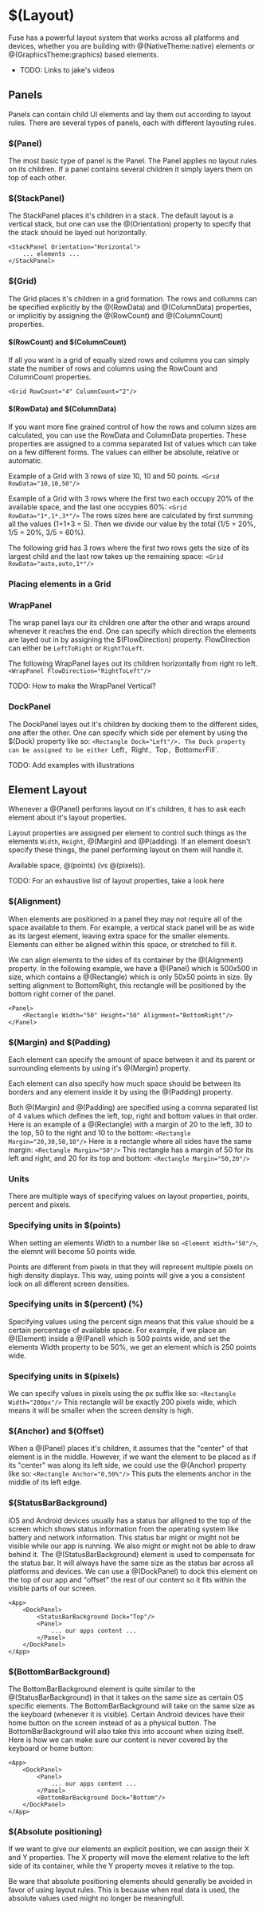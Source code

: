 # $(Layout)

Fuse has a powerful layout system that works across all platforms and devices, whether you
are building with @(NativeTheme:native) elements or @(GraphicsTheme:graphics) based elements.

* TODO: Links to jake's videos

## Panels

Panels can contain child UI elements and lay them out according to layout rules. There are several types of panels, each with different layouting rules.

### $(Panel)
The most basic type of panel is the Panel. The Panel applies no layout rules on its children. If a panel contains several children it simply layers them on top of each other.

### $(StackPanel)
The StackPanel places it's children in a stack. The default layout is a vertical stack, but one can use the @(Orientation) property to specify that the stack should be layed out horizontally.

```
<StackPanel Orientation="Horizontal">
	... elements ...
</StackPanel>
```

### $(Grid)
The Grid places it's children in a grid formation. The rows and collumns can be specified explicitly by the @(RowData) and @(ColumnData) properties, or implicitly by assigning the @(RowCount) and @(ColumnCount) properties.

#### $(RowCount) and $(ColumnCount)
If all you want is a grid of equally sized rows and columns you can simply state the number of rows and columns using the RowCount and ColumnCount properties.
```
<Grid RowCount="4" ColumnCount="2"/>
```
#### $(RowData) and $(ColumnData)
If you want more fine grained control of how the rows and column sizes are calculated, you can use the RowData and ColumnData properties. These properties are assigned to a comma separated list of values which can take on a few different forms.
The values can either be absolute, relative or automatic.

Example of a Grid with 3 rows of size 10, 10 and 50 points.
```<Grid RowData="10,10,50"/>```

Example of a Grid with 3 rows where the first two each occupy 20% of the available space, and the last one occypies 60%:
```<Grid RowData="1*,1*,3*"/>```
The rows sizes here are calculated by first summing all the values (1+1+3 = 5).
Then we divide our value by the total (1/5 = 20%, 1/5 = 20%, 3/5 = 60%).

The following grid has 3 rows where the first two rows gets the size of its largest child and the last row takes up the remaining space:
```<Grid RowData="auto,auto,1*"/>```

### Placing elements in a Grid



### WrapPanel
The wrap panel lays our its children one after the other and wraps around whenever it reaches the end. One can specify which direction the elements are layed out in by assigning the $(FlowDirection) property. FlowDirection can either be `LeftToRight` or `RightToLeft`.

The following WrapPanel layes out its children horizontally from right ro left.
```<WrapPanel FlowDirection="RightToLeft"/>```

TODO: How to make the WrapPanel Vertical?

### DockPanel
The DockPanel layes out it's children by docking them to the different sides, one after the other. One can specify which side per element by using the $(Dock) property like so: `<Rectangle Dock="Left"/>. The Dock property can be assigned to be either `Left`, `Right`, `Top`, `Bottom` or `Fill`.

TODO: Add examples with illustrations

## Element Layout

Whenever a @(Panel) performs layout on it's children, it has to ask each element about it's layout properties.

Layout properties are assigned per element to control such things as the elements `Width`, `Height`, @(Margin) and @P(adding).
If an element doesn't specify these things, the panel performing layout on them will handle it.

Available space, @(points) (vs @(pixels)).

TODO: For an exhaustive list of layout properties, take a look here


### $(Alignment)
When elements are positioned in a panel they may not require all of the space available to them. For example, a vertical stack panel will be as wide as its largest element, leaving extra space for the smaller elements. Elements can either be aligned within this space, or stretched to fill it.

We can align elements to the sides of its container by the @(Alignment) property.
In the following example, we have a @(Panel) which is 500x500 in size, which contains a @(Rectangle) which is only 50x50 points in size. By setting alignment to BottomRight, this rectangle will be positioned by the bottom right corner of the panel.

```
<Panel>
	<Rectangle Width="50" Height="50" Alignment="BottomRight"/>
</Panel>
```

### $(Margin) and $(Padding)
Each element can specify the amount of space between it and its parent or surrounding elements by using it's @(Margin) property.

Each element can also specify how much space should be between its borders and any element inside it by using the @(Padding) property.

Both @(Margin) and @(Padding) are specified using a comma separated list of 4 values which defines the left, top, right and bottom values in that order.
Here is an example of a @(Rectangle) with a margin of 20 to the left, 30 to the top, 50 to the right and 10 to the bottom:
```<Rectangle Margin="20,30,50,10"/>```
Here is a rectangle where all sides have the same margin:
```<Rectangle Margin="50"/>```
This rectangle has a margin of 50 for its left and right, and 20 for its top and bottom:
```<Rectangle Margin="50,20"/>```

### Units
There are multiple ways of specifying values on layout properties, points, percent and pixels.

### Specifying units in $(points)
When setting an elements Width to a number like so `<Element Width="50"/>`, the elemnt will become 50 points wide.

Points are different from pixels in that they will represent multiple pixels on high density displays. This way, using points will give a you a consistent look on all different screen densities.

### Specifying units in $(percent) (%)
Specifying values using the percent sign means that this value should be a certain percentage of available space.
For example, if we place an @(Element) inside a @(Panel) which is 500 points wide, and set the elements Width property to be 50%, we get an element which is 250 points wide.

### Specifying units in $(pixels)
We can specify values in pixels using the px suffix like so:
```<Rectangle Width="200px"/>```
This rectangle will be exactly 200 pixels wide, which means it will be smaller when the screen density is high.

### $(Anchor) and $(Offset)
When a @(Panel) places it's children, it assumes that the "center" of that element is in the middle. However, if we want the element to be placed as if its "center" was along its left side, we could use the @(Anchor) property like so:
```<Rectangle Anchor="0,50%"/>```
This puts the elements anchor in the middle of its left edge.

### $(StatusBarBackground)
iOS and Android devices usually has a status bar alligned to the top of the screen which shows status information from the operating system like battery and network information. This status bar might or might not be visible while our app is running. We also might or might not be able to draw behind it. The @(StatusBarBackground) element is used to compensate for the status bar. It will always have the same size as the status bar across all platforms and devices. We can use a @(DockPanel) to dock this element on the top of our app and "offset" the rest of our content so it fits within the visible parts of our screen.
```
<App>
	<DockPanel>
		<StatusBarBackground Dock="Top"/>
		<Panel>
			... our apps content ...
		</Panel>
	</DockPanel>
</App>
```
### $(BottomBarBackground)
The BottomBarBackground element is quite similar to the @(StatusBarBackground) in that it takes on the same size as certain OS specific elements. The BottomBarBackground will take on the same size as the keyboard (whenever it is visible). Certain Android devices have their home button on the screen instead of as a physical button. The BottomBarBackground will also take this into account when sizing itself.
Here is how we can make sure our content is never covered by the keyboard or home button:
```
<App>
	<DockPanel>
		<Panel>
			... our apps content ...
		</Panel>
		<BottomBarBackground Dock="Bottom"/>
	</DockPanel>
</App>
```

### $(Absolute positioning)
If we want to give our elements an explicit position, we can assign their X and Y properties. The X property will move the element relative to the left side of its container, while the Y property moves it relative to the top.

Be ware that absolute positioning elements should generally be avoided in favor of using layout rules. This is because when real data is used, the absolute values used might no longer be meaningfull.
